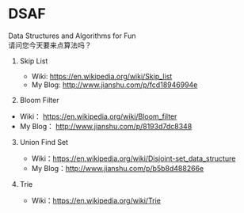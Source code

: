 # DSAF
Data Structures and Algorithms for Fun  
请问您今天要来点算法吗？

1. Skip List
   - Wiki: https://en.wikipedia.org/wiki/Skip_list
   - My Blog: http://www.jianshu.com/p/fcd18946994e

2. Bloom Filter
  - Wiki： https://en.wikipedia.org/wiki/Bloom_filter
  - My Blog： http://www.jianshu.com/p/8193d7dc8348

3. Union Find Set
   - Wiki：https://en.wikipedia.org/wiki/Disjoint-set_data_structure
   - My Blog：http://www.jianshu.com/p/b5b8d488266e

4. Trie
   - Wiki：https://en.wikipedia.org/wiki/Trie
